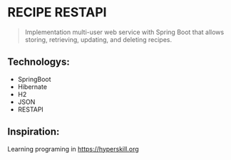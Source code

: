# RECIPE RESTAPI
> Implementation multi-user web service with Spring Boot that allows storing, retrieving, updating, and deleting recipes.

## Technologys:
* SpringBoot
* Hibernate
* H2
* JSON
* RESTAPI

## Inspiration: 
Learning programing in https://hyperskill.org
